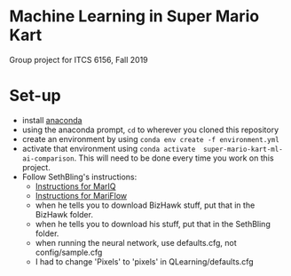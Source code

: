 # Machine Learning in Super Mario Kart
Group project for ITCS 6156, Fall 2019

# Set-up
 - install [anaconda](https://repo.anaconda.com/archive/Anaconda3-2019.07-Windows-x86_64.exe)
 - using the anaconda prompt, `cd` to wherever you cloned this repository
 - create an environment by using `conda env create -f environment.yml`
 - activate that environment using `conda activate 
   super-mario-kart-ml-ai-comparison`. This will need to be done every time you
   work on this project.
 - Follow SethBling's instructions:
    - [Instructions for MarIQ](https://docs.google.com/document/d/1uxzeSMqj56YGWh8LkzfNriuGvA3aWU3olg-MSCgWuSI/edit)
    - [Instructions for MariFlow](https://docs.google.com/document/d/1p4ZOtziLmhf0jPbZTTaFxSKdYqE91dYcTNqTVdd6es4/edit)
    - when he tells you to download BizHawk stuff, put that in the BizHawk
      folder.
    - when he tells you to download his stuff, put that in the SethBling folder.
    - when running the neural network, use defaults.cfg, not config/sample.cfg
    - I had to change 'Pixels' to 'pixels' in QLearning/defaults.cfg

